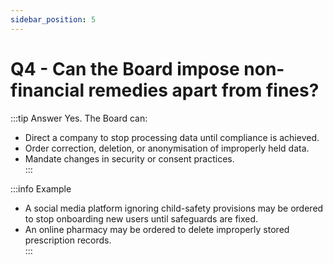 ```yaml
---
sidebar_position: 5
---
```


# Q4 - Can the Board impose non-financial remedies apart from fines?
:::tip Answer
Yes. The Board can:  
- Direct a company to stop processing data until compliance is achieved.  
- Order correction, deletion, or anonymisation of improperly held data.  
- Mandate changes in security or consent practices.  
:::

:::info Example
- A social media platform ignoring child-safety provisions may be ordered to stop onboarding new users until safeguards are fixed.  
- An online pharmacy may be ordered to delete improperly stored prescription records.  
:::